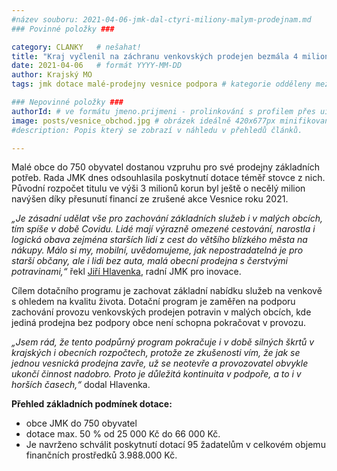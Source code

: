 ```yaml
---
#název souboru: 2021-04-06-jmk-dal-ctyri-miliony-malym-prodejnam.md
### Povinné položky ###

category: CLANKY   # nešahat!
title: "Kraj vyčlenil na záchranu venkovských prodejen bezmála 4 miliony"
date: 2021-04-06   # formát YYYY-MM-DD
author: Krajský MO
tags: jmk dotace malé-prodejny vesnice podpora # kategorie odděleny mezerami, např. volby zemědělství životní-prostředí piráti (viz https://jihomoravsky.pirati.cz/tags/)

### Nepovinné položky ###
authorId: # ve formátu jmeno.prijmeni - prolinkování s profilem přes uid
image: posts/vesnice_obchod.jpg # obrázek ideálně 420x677px minifikovaný přes https://tinypng.com/
#description: Popis který se zobrazí v náhledu v přehledů článků.

---
```


Malé obce do 750 obyvatel dostanou vzpruhu pro své prodejny základních potřeb. Rada JMK dnes odsouhlasila poskytnutí dotace téměř stovce z nich. Původní rozpočet titulu ve výši 3 milionů korun byl ještě o necělý milion navýšen díky přesunutí financí ze zrušené akce Vesnice roku 2021.

*„Je zásadní udělat vše pro zachování základních služeb i v malých obcích, tím spíše v době Covidu. Lidé mají výrazně omezené cestování, narostla i logická obava zejména starších lidí z cest do většího blízkého města na nákupy. Málo si my, mobilní, uvědomujeme, jak nepostradatelná je pro starší občany, ale i lidi bez auta, malá obecní prodejna s čerstvými potravinami,“* řekl [Jiří Hlavenka](https://jihomoravsky.pirati.cz/lide/jiri-hlavenka/), radní JMK pro inovace.

Cílem dotačního programu je zachovat základní nabídku služeb na venkově s ohledem na kvalitu života. Dotační program je zaměřen na podporu zachování provozu venkovských prodejen potravin v malých obcích, kde jediná prodejna bez podpory obce není schopna pokračovat v provozu.

*„Jsem rád, že tento podpůrný program pokračuje i v době silných škrtů v krajských i obecních rozpočtech, protože ze zkušenosti vím, že jak se jednou vesnická prodejna zavře, už se neotevře a provozovatel obvykle ukončí činnost nadobro. Proto je důležitá kontinuita v podpoře, a to i v horších časech,“* dodal Hlavenka.

**Přehled základních podmínek dotace:**

- obce JMK do 750 obyvatel
- dotace max. 50 % od 25 000 Kč do 66 000 Kč.
- Je navrženo schválit poskytnutí dotací 95 žadatelům v celkovém objemu finančních prostředků 3.988.000 Kč.

